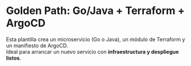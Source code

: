 # Golden Path: Go/Java + Terraform + ArgoCD

Esta plantilla crea un microservicio (Go o Java), un módulo de Terraform y un manifiesto de ArgoCD.  
Ideal para arrancar un nuevo servicio con **infraestructura y despliegue listos**.
